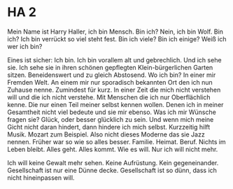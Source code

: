 # HA 2

Mein Name ist Harry Haller, ich bin Mensch. Bin ich? Nein, ich bin Wolf. Bin ich? Ich bin verrückt so viel steht fest. Bin ich viele? Bin ich einige? Weiß ich wer ich bin?

Eines ist sicher: Ich bin. Ich bin vorallem alt und gebrechlich. Und ich sehe sie. Ich sehe sie in ihren schönen gepflegten Klein-bürgerlichen Garten sitzen. Beneidenswert und zu gleich Abstosend. Wo ich bin? In einer mir Fremden Welt. An einem mir nur sporadisch bekannten Ort den ich nun Zuhause nenne. Zumindest für kurz. In einer Zeit die mich nicht verstehen will und die ich nicht verstehe. Mit Menschen die ich nur Oberflächlich kenne. Die nur einen Teil meiner selbst kennen wollen. Denen ich in meiner Gesamtheit nicht viel bedeute und sie mir ebenso. Was ich mir Wünsche fragen sie? Glück, oder besser glücklich zu sein. Und wenn mich meine Gicht nicht daran hindert, dann hindere ich mich selbst. Kurzzeitig hilft Musik. Mozart zum Beispiel. Also nicht dieses Moderne das sie Jazz nennen. Früher war so wie so alles besser. Familie. Heimat. Beruf. Nichts im Leben bleibt. Alles geht. Alles kommt. Wie es will. Nur ich will nicht mehr.

Ich will keine Gewalt mehr sehen. Keine Aufrüstung. Kein gegeneinander.
Gesellschaft ist nur eine Dünne decke. Gesellschaft ist so dünn, dass ich nicht hineinpassen will.
